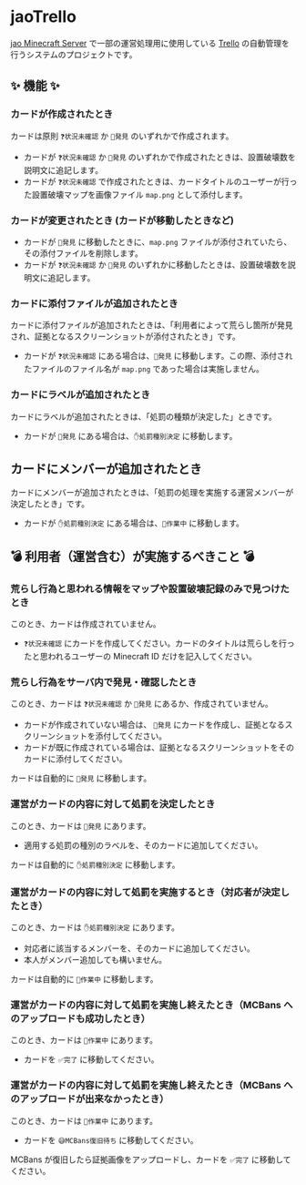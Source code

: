 # jaoTrello

[jao Minecraft Server](https://jaoafa.com) で一部の運営処理用に使用している [Trello](https://trello.com/) の自動管理を行うシステムのプロジェクトです。

## ✨ 機能 ✨

### カードが作成されたとき

カードは原則 `❓状況未確認` か `👀発見` のいずれかで作成されます。

- カードが `❓状況未確認` か `👀発見` のいずれかで作成されたときは、設置破壊数を説明文に追記します。
- カードが `❓状況未確認` で作成されたときは、カードタイトルのユーザーが行った設置破壊マップを画像ファイル `map.png` として添付します。

### カードが変更されたとき (カードが移動したときなど)

- カードが `👀発見` に移動したときに、`map.png` ファイルが添付されていたら、その添付ファイルを削除します。
- カードが `❓状況未確認` か `👀発見` のいずれかに移動したときは、設置破壊数を説明文に追記します。

### カードに添付ファイルが追加されたとき

カードに添付ファイルが追加されたときは、「利用者によって荒らし箇所が発見され、証拠となるスクリーンショットが添付されたとき」です。

- カードが `❓状況未確認` にある場合は、`👀発見` に移動します。この際、添付されたファイルのファイル名が `map.png` であった場合は実施しません。

### カードにラベルが追加されたとき

カードにラベルが追加されたときは、「処罰の種類が決定した」ときです。

- カードが `👀発見` にある場合は、`✋処罰種別決定` に移動します。

## カードにメンバーが追加されたとき

カードにメンバーが追加されたときは、「処罰の処理を実施する運営メンバーが決定したとき」です。

- カードが `✋処罰種別決定` にある場合は、`🚧作業中` に移動します。

## 💣 利用者（運営含む）が実施するべきこと 💣

### 荒らし行為と思われる情報をマップや設置破壊記録のみで見つけたとき

このとき、カードは作成されていません。

- `❓状況未確認` にカードを作成してください。カードのタイトルは荒らしを行ったと思われるユーザーの Minecraft ID だけを記入してください。

### 荒らし行為をサーバ内で発見・確認したとき

このとき、カードは `❓状況未確認` か `👀発見` にあるか、作成されていません。

- カードが作成されていない場合は、 `👀発見` にカードを作成し、証拠となるスクリーンショットを添付してください。
- カードが既に作成されている場合は、証拠となるスクリーンショットをそのカードに添付してください。

カードは自動的に `👀発見` に移動します。

### 運営がカードの内容に対して処罰を決定したとき

このとき、カードは `👀発見` にあります。

- 適用する処罰の種別のラベルを、そのカードに追加してください。

カードは自動的に `✋処罰種別決定` に移動します。

### 運営がカードの内容に対して処罰を実施するとき（対応者が決定したとき）

このとき、カードは `✋処罰種別決定` にあります。

- 対応者に該当するメンバーを、そのカードに追加してください。
- 本人がメンバー追加しても構いません。

カードは自動的に `🚧作業中` に移動します。

### 運営がカードの内容に対して処罰を実施し終えたとき（MCBans へのアップロードも成功したとき）

このとき、カードは `🚧作業中` にあります。

- カードを `✅完了` に移動してください。

### 運営がカードの内容に対して処罰を実施し終えたとき（MCBans へのアップロードが出来なかったとき）

このとき、カードは `🚧作業中` にあります。

- カードを `😅MCBans復旧待ち` に移動してください。

MCBans が復旧したら証拠画像をアップロードし、カードを `✅完了` に移動してください。
